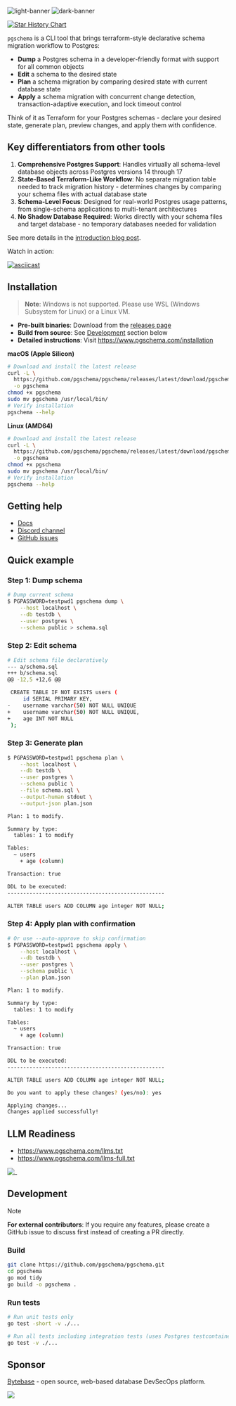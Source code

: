 ![light-banner](https://raw.githubusercontent.com/pgschema/pgschema/main/docs/logo/light.png#gh-light-mode-only)
![dark-banner](https://raw.githubusercontent.com/pgschema/pgschema/main/docs/logo/dark.png#gh-dark-mode-only)

<a href="https://www.star-history.com/#pgschema/pgschema&Date">
 <picture>
   <source media="(prefers-color-scheme: dark)" srcset="https://api.star-history.com/svg?repos=pgschema/pgschema&type=Date&theme=dark" />
   <source media="(prefers-color-scheme: light)" srcset="https://api.star-history.com/svg?repos=pgschema/pgschema&type=Date" />
   <img alt="Star History Chart" src="https://api.star-history.com/svg?repos=pgschema/pgschema&type=Date" />
 </picture>
</a>

`pgschema` is a CLI tool that brings terraform-style declarative schema migration workflow to Postgres:

- **Dump** a Postgres schema in a developer-friendly format with support for all common objects
- **Edit** a schema to the desired state
- **Plan** a schema migration by comparing desired state with current database state
- **Apply** a schema migration with concurrent change detection, transaction-adaptive execution, and lock timeout control

Think of it as Terraform for your Postgres schemas - declare your desired state, generate plan, preview changes, and apply them with confidence.

## Key differentiators from other tools

1. **Comprehensive Postgres Support**: Handles virtually all schema-level database objects across Postgres versions 14 through 17
1. **State-Based Terraform-Like Workflow**: No separate migration table needed to track migration history - determines changes by comparing your schema files with actual database state
1. **Schema-Level Focus**: Designed for real-world Postgres usage patterns, from single-schema applications to multi-tenant architectures
1. **No Shadow Database Required**: Works directly with your schema files and target database - no temporary databases needed for validation

See more details in the [introduction blog post](https://www.pgschema.com/blog/pgschema-postgres-declarative-schema-migration-like-terraform).

Watch in action:

[![asciicast](https://asciinema.org/a/vXHygDMUkGYsF6nmz2h0ONEQC.svg)](https://asciinema.org/a/vXHygDMUkGYsF6nmz2h0ONEQC)


## Installation

> **Note**: Windows is not supported. Please use WSL (Windows Subsystem for Linux) or a Linux VM.

- **Pre-built binaries**: Download from the [releases page](https://github.com/pgschema/pgschema/releases)
- **Build from source**: See [Development](#development) section below
- **Detailed instructions**: Visit https://www.pgschema.com/installation

**macOS (Apple Silicon)**

```bash
# Download and install the latest release
curl -L \
  https://github.com/pgschema/pgschema/releases/latest/download/pgschema-darwin-arm64 \
  -o pgschema
chmod +x pgschema
sudo mv pgschema /usr/local/bin/
# Verify installation
pgschema --help
```

**Linux (AMD64)**

```bash
# Download and install the latest release
curl -L \
  https://github.com/pgschema/pgschema/releases/latest/download/pgschema-linux-amd64 \
  -o pgschema
chmod +x pgschema
sudo mv pgschema /usr/local/bin/
# Verify installation
pgschema --help
```

## Getting help

- [Docs](https://www.pgschema.com)
- [Discord channel](https://discord.gg/rvgZCYuJG4)
- [GitHub issues](https://github.com/pgschema/pgschema/issues)

## Quick example

### Step 1: Dump schema

```bash
# Dump current schema
$ PGPASSWORD=testpwd1 pgschema dump \
    --host localhost \
    --db testdb \
    --user postgres \
    --schema public > schema.sql
```

### Step 2: Edit schema

```bash
# Edit schema file declaratively
--- a/schema.sql
+++ b/schema.sql
@@ -12,5 +12,6 @@

 CREATE TABLE IF NOT EXISTS users (
     id SERIAL PRIMARY KEY,
-    username varchar(50) NOT NULL UNIQUE
+    username varchar(50) NOT NULL UNIQUE,
+    age INT NOT NULL
 );
```

### Step 3: Generate plan

```bash
$ PGPASSWORD=testpwd1 pgschema plan \
    --host localhost \
    --db testdb \
    --user postgres \
    --schema public \
    --file schema.sql \
    --output-human stdout \
    --output-json plan.json

Plan: 1 to modify.

Summary by type:
  tables: 1 to modify

Tables:
  ~ users
    + age (column)

Transaction: true

DDL to be executed:
--------------------------------------------------

ALTER TABLE users ADD COLUMN age integer NOT NULL;
```

### Step 4: Apply plan with confirmation

```bash
# Or use --auto-approve to skip confirmation
$ PGPASSWORD=testpwd1 pgschema apply \
    --host localhost \
    --db testdb \
    --user postgres \
    --schema public \
    --plan plan.json

Plan: 1 to modify.

Summary by type:
  tables: 1 to modify

Tables:
  ~ users
    + age (column)

Transaction: true

DDL to be executed:
--------------------------------------------------

ALTER TABLE users ADD COLUMN age integer NOT NULL;

Do you want to apply these changes? (yes/no): yes

Applying changes...
Changes applied successfully!
```

## LLM Readiness

- https://www.pgschema.com/llms.txt
- https://www.pgschema.com/llms-full.txt

![_](https://raw.githubusercontent.com/pgschema/pgschema/main/docs/images/copy-page.webp)

## Development

> [!NOTE]
> **For external contributors**: If you require any features, please create a GitHub issue to discuss first instead of creating a PR directly.

### Build

```bash
git clone https://github.com/pgschema/pgschema.git
cd pgschema
go mod tidy
go build -o pgschema .
```

### Run tests

```bash
# Run unit tests only
go test -short -v ./...

# Run all tests including integration tests (uses Postgres testcontainers with Docker)
go test -v ./...
```

## Sponsor

[Bytebase](https://www.bytebase.com?utm_sourcepgschema) - open source, web-based database DevSecOps platform.

<a href="https://www.bytebase.com?utm_sourcepgschema"><img src="https://raw.githubusercontent.com/pgschema/pgschema/main/docs/images/bytebase.webp" /></a>

